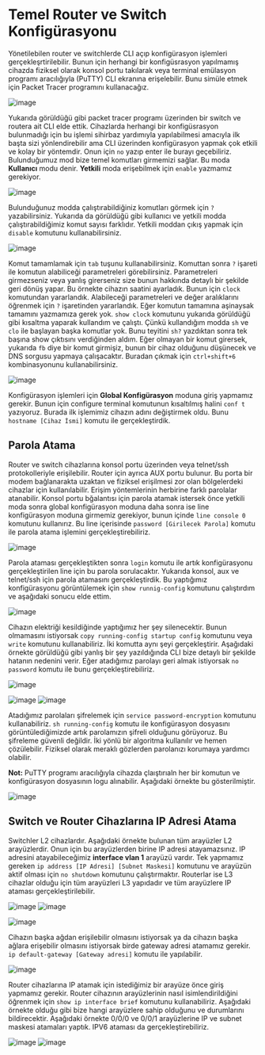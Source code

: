 # Temel Router ve Switch Konfigürasyonu

Yönetilebilen router ve switchlerde CLI açıp konfigürasyon işlemleri gerçekleşrtirilebilir. Bunun için herhangi bir konfigüsrasyon yapılmamış cihazda fiziksel olarak konsol portu takılarak veya terminal emülasyon programı aracılığıyla (PuTTY) CLI ekranına erişelebilir. Bunu simüle etmek için Packet Tracer programını kullanacağız. 

![image](https://user-images.githubusercontent.com/70758694/168429059-d9d7b93a-655c-42d4-9244-769d2a5bd92d.png)

Yukarıda görüldüğü gibi packet tracer programı üzerinden bir switch ve routera ait CLI elde ettik. Cihazlarda herhangi bir konfigüsrasyon bulunmadığı için bu işlemi sihirbaz yardımıyla yapılabilmesi amacıyla ilk başta sizi yönlendirebilir ama CLI üzerinden konfigürasyon yapmak çok etkili ve kolay bir yöntemdir. Onun için `no` yazıp enter ile burayı geçebiliriz. Bulunduğumuz mod bize temel komutları girmemizi sağlar. Bu moda **Kullanıcı** modu denir. **Yetkili** moda erişebilmek için `enable` yazmamız gerekiyor.

![image](https://user-images.githubusercontent.com/70758694/168429410-3efc72b8-9f0b-4f27-9e6b-40a0a6c7ec59.png)

Bulunduğunuz modda çalıştırabildiğiniz komutları görmek için `?` yazabilirsiniz. Yukarıda da görüldüğü gibi kullanıcı ve yetkili modda çalıştırabildiğimiz komut sayısı farklıdır. Yetkili moddan çıkış yapmak için `disable` komutunu kullanabilirsiniz. 

![image](https://user-images.githubusercontent.com/70758694/168430016-18ed3727-8171-4839-922d-9d8817ffc52c.png)

Komut tamamlamak için `tab` tuşunu kullanabilirsiniz. Komuttan sonra `?` işareti ile komutun alabiliceği parametreleri görebilirsiniz. Parametreleri girmezseniz veya yanlış girerseniz size bunun hakkında detaylı bir şekilde geri dönüş yapar. Bu örnekte cihazın saatini ayarladık. Bunun için `clock` komutundan yararlandık. Alabileceği parametreleri ve değer aralıklarını öğrenmek için `?` işaretinden yararlandık. Eğer komutun tamamına aşinaysak tamamını yazmamıza gerek yok. `show clock` komutunu yukarıda görüldüğü gibi kısaltma yaparak kullandım ve çalıştı. Çünkü kullandığım modda `sh` ve `clo` ile başlayan başka komutlar yok. Bunu teyitini `sh?` yazdıktan sonra tek başına show çıktısını verdiğinden aldım. Eğer olmayan bir komut girersek, yukarıda `fb` diye bir komut girmişiz, bunun bir cihaz olduğunu düşünecek ve DNS sorgusu yapmaya çalışacaktır. Buradan çıkmak için `ctrl+shift+6` kombinasyonunu kullanabilirsiniz.  

![image](https://user-images.githubusercontent.com/70758694/168430341-2c10c05d-bc67-4679-8c5b-4b1a473d41c1.png)

Konfigürasyon işlemleri için **Global Konfigürasyon** moduna giriş yapmamız gerekir. Bunun için configure terminal komutunun kısaltılmış halini `conf t` yazıyoruz. Burada ilk işlemimiz cihazın adını değiştirmek oldu. Bunu `hostname [Cihaz İsmi]` komutu ile gerçekleştirdik.  

## Parola Atama

Router ve switch cihazlarına konsol portu üzerinden veya telnet/ssh protokolleriyle erişilebilir. Router için ayrıca AUX portu bulunur. Bu porta bir modem bağlanarakta uzaktan ve fiziksel erişilmesi zor olan bölgelerdeki cihazlar için kullanılabilir. Erişim yöntemlerinin herbirine farklı parolalar atanabilir. Konsol portu bğalantısı için parola atamak istersek önce yetkili moda sonra global konfigürasyon moduna daha sonra ise line konfigürasyon moduna girmemiz gerekiyor, bunun içinde `line console 0` komutunu kullanırız. Bu line içerisinde `password [Girilecek Parola]` komutu ile parola atama işlemini gerçekleştirebiliriz. 

![image](https://user-images.githubusercontent.com/70758694/168441878-dfeda6bc-1c94-4eeb-9803-3f2f7c611454.png)

Parola ataması gerçekleştikten sonra `login` komutu ile artık konfigürasyonu gerçekleştirilen line için bu parola sorulacaktır. Yukarıda konsol, aux ve telnet/ssh için parola atamasını gerçekleştirdik. Bu yaptığımız konfigürasyonu görüntülemek için `show runnig-config` komutunu çalıştırdım ve aşağıdaki sonucu elde ettim.

![image](https://user-images.githubusercontent.com/70758694/168442000-b006622f-c633-43ab-ab56-9ba065409085.png)

Cihazın elektriği kesildiğinde yaptığımız her şey silenecektir. Bunun olmamasını istiyorsak `copy running-config startup config` komutunu veya `write` komutunu kullanabiliriz. İki komutta aynı şeyi gerçekleştirir. Aşağıdaki örnekte görüldüğü gibi yanlış bir şey yazıldığında CLI bize detaylı bir şekilde hatanın nedenini verir. Eğer atadığımız parolayı geri almak istiyorsak `no password` komutu ile bunu gerçekleştirebiliriz.

![image](https://user-images.githubusercontent.com/70758694/168479918-272fc804-a7e6-44f0-bae1-03fef94111e5.png)

![image](https://user-images.githubusercontent.com/70758694/168480082-abe66729-7860-4987-8a9a-479e21d00132.png)
![image](https://user-images.githubusercontent.com/70758694/168480100-76e55867-d04c-408d-bb5e-ccccf82240c3.png)

Atadığımız parolaları şifrelemek için `service password-encryption` komutunu kullanabiliriz. `sh running-config` komutu ile konfigürasyon dosyasını görüntülediğimizde artık parolamızın şifreli olduğunu görüyoruz. Bu şifreleme güvenli değildir. İki yönlü bir algoritma kullanılır ve hemen çözülebilir. Fiziksel olarak meraklı gözlerden parolanızı korumaya yardımcı olabilir. 

**Not:** PuTTY programı aracılığıyla cihazda çlaıştırıaln her bir komutun ve konfigürasyon dosyasının logu alınabilir. Aşağıdaki örnekte bu gösterilmiştir. 

![image](https://user-images.githubusercontent.com/70758694/168480659-b39c9b86-5234-49b3-ac34-57e21cecc38a.png)

## Switch ve Router Cihazlarına IP Adresi Atama

Switchler L2 cihazlardır. Aşağıdaki örnekte bulunan tüm arayüzler L2 arayüzlerdir. Onun için bu arayüzlerden birine IP adresi atayamazsınız. IP adresini atayabileceğimiz **interface vlan 1** arayüzü vardır. Tek yapmamız gereken `ip address [IP Adresi] [Subnet Maskesi]` komutunu ve arayüzün aktif olması için `no shutdown` komutunu çalıştırmaktır. Routerlar ise L3 cihazlar olduğu için tüm arayüzleri L3 yapıdadır ve tüm arayüzlere IP ataması gerçekleştirilebilir. 

![image](https://user-images.githubusercontent.com/70758694/168482013-5c157ed2-5b46-4748-958d-579c8c0f5970.png)
![image](https://user-images.githubusercontent.com/70758694/168482032-84f15e8d-c7af-474f-b5be-70e06f731e57.png)

![image](https://user-images.githubusercontent.com/70758694/168482070-d970082c-5a3b-4da5-ab3b-373b0d7ccaef.png)

Cihazın başka ağdan erişilebilir olmasını istiyorsak ya da cihazın başka ağlara erişebilir olmasını istiyorsak birde gateway adresi atamamız gerekir. `ip default-gateway [Gateway adresi]` komutu ile yapılabilir. 

![image](https://user-images.githubusercontent.com/70758694/168482350-291e8ef2-fc83-48f3-912a-23fd45e0cab5.png)

Router cihazlarına IP atamak için istediğimiz bir arayüze önce giriş yapmamız gerekir. Router cihazının arayüzlerinin nasıl isimlendirildiğini öğrenmek için `show ip interface brief` komutunu kullanabiliriz. Aşağıdaki örnekte olduğu gibi bize hangi arayüzlere sahip olduğunu ve durumlarını bildirecektir. Aşağıdaki örnekte 0/0/0 ve 0/0/1 arayüzlerine IP ve subnet maskesi atamaları yaptık. IPV6 ataması da gerçekleştirebiliriz.  

![image](https://user-images.githubusercontent.com/70758694/168483834-4ada6649-b25e-4531-8675-51dbdca90868.png)
![image](https://user-images.githubusercontent.com/70758694/168483917-8e49fcb4-22fe-4787-90b5-0160d43bf4ba.png)




